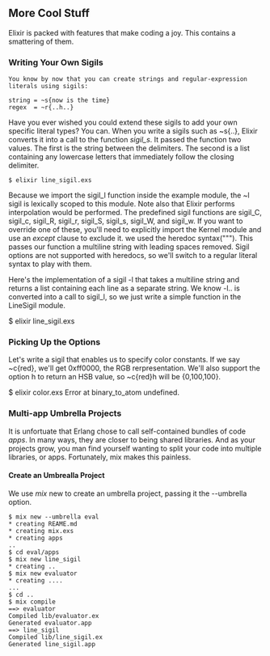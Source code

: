 ## More Cool Stuff
  Elixir is packed with features that make coding a joy. This contains a smattering of them.
### Writing Your Own Sigils
	You know by now that you can create strings and regular-expression literals using sigils:
```
string = ~s{now is the time}
regex  = ~r{..h..}
```
Have you ever wished you could extend these sigils to add your own specific literal types? You can.
When you write a sigils such as ~s{..}, Elixir converts it into a call to the function *sigil_s*. It passed the function two values. The first is the string between the delimiters. The second is a list containing any lowercase letters that immediately follow the closing delimiter.

```$ elixir line_sigil.exs```

Because we import the sigil_l function inside the example module, the ~l sigil is lexically scoped to this module. Note also that Elixir performs interpolation would be performed.
The predefined sigil functions are sigil_C, sigil_c, sigil_R, sigil_r, sigil_S, sigil_s, sigil_W, and sigil_w. If you want to override one of these, you'll need to explicitly import the Kernel module and use an _except_ clause to exclude it.
 we used the heredoc syntax("""). This passes our function a multiline string with leading spaces removed. Sigil options are not supported with heredocs, so we'll switch to a regular literal syntax to play with them.

Here's the implementation of a sigil -l that takes a multiline string and returns a list containing each line as a separate string. We know -l.. is converted into a call to sigil_l, so we just write a simple function in the LineSigil module.

$ elixir line_sigil.exs

### Picking Up the Options
Let's write a sigil that enables us to specify color constants. If we say ~c{red}, we'll get 0xff0000, the RGB rerpresentation. We'll also support the option h to return an HSB value, so ~c{red}h will be {0,100,100}.

$ elixir color.exs
  Error at binary_to_atom undefined.

### Multi-app Umbrella Projects
  It is unfortuate that Erlang chose to call self-contained bundles of code _apps_. In many ways, they are closer to being shared libraries. And as your projects grow, you man find yourself wanting to split your code into multiple libraries, or apps. Fortunately, mix makes this painless.

#### Create an Umbrealla Project
We use *mix* new to create an umbrella project, passing it the --umbrella option.
```
$ mix new --umbrella eval
* creating REAME.md
* creating mix.exs
* creating apps
..
$ cd eval/apps
$ mix new line_sigil
* creating ..
$ mix new evaluator
* creating ....
...
$ cd ..
$ mix compile
==> evaluator
Compiled lib/evaluator.ex
Generated evaluator.app
==> line_sigil
Compiled lib/line_sigil.ex
Generated line_sigil.app
```


